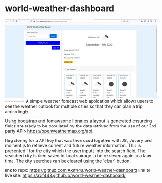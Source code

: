 # world-weather-dashboard

<img src="screenshot.jpg" alt="weather forecast">
=======
A simple weather forecast web appication which allows users to see the weather outlook for multiple cities so that they can plan a trip accordingly.

Using bootstrap and fontawsome libraries a layout is generated ensureing fields are ready to be populated by the data retrived from the use of our 3rd party API> https://openweathermap.org/api.

Registering for a API key that was then used together with JS, Jquery and moment.js to retrieve current and future weather information. This is presented f for the city which the user inputs into the search field. The searched city is then saved in local storage to be retrieved again at a later time. The city searches can be cleared using the 'clear' button.

link to repo: https://github.com/Akif448/world-weather-dashboard
link to live site: https://akif448.github.io/world-weather-dashboard/
